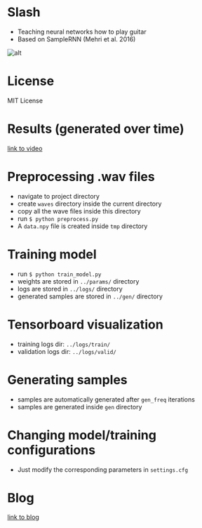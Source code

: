 # Slash
- Teaching neural networks how to play guitar
- Based on SampleRNN (Mehri et al. 2016)

![alt](https://shady-cs15.github.io/blogs/images/slash/samp-rnn.gif)

# License
MIT License

# Results (generated over time)
[link to video](https://www.youtube.com/watch?v=wYrbC7KOuNw)

# Preprocessing .wav files
* navigate to project directory
* create `waves` directory inside the current directory
* copy all the wave files inside this directory
* run `$ python preprocess.py`
* A `data.npy` file is created inside `tmp` directory

# Training model
* run `$ python train_model.py`
* weights are stored in `../params/` directory
* logs are stored in `../logs/` directory
* generated samples are stored in `../gen/` directory

# Tensorboard visualization
* training logs dir: `../logs/train/`
* validation logs dir: `../logs/valid/`

# Generating samples
* samples are automatically generated after `gen_freq` iterations
* samples are generated inside `gen` directory

# Changing model/training configurations
* Just modify the corresponding parameters in `settings.cfg`

# Blog
[link to blog](https://shady-cs15.github.io/blogs/slash.html)


